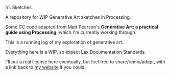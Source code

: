 h1. Sketches

A repository for WIP Generative Art sketches in Processing.

Some CC code adapted from Matt Pearson's __Generative Art: a practical guide using Processing__, which I'm currently working through.

This is a running log of my exploration of generative art.

Everything here is a WIP, so expect Lax Documentation Standards.

I'll put a real license here eventually, but feel free to share/remix/adapt, with a link back to [my website](http://joeflynn.net) if you could.
